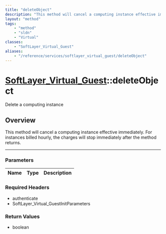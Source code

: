 ```yaml
---
title: "deleteObject"
description: "This method will cancel a computing instance effective immediately. For instances billed hourly, the charges will stop i... "
layout: "method"
tags:
    - "method"
    - "sldn"
    - "Virtual"
classes:
    - "SoftLayer_Virtual_Guest"
aliases:
    - "/reference/services/softlayer_virtual_guest/deleteObject"
---
```

# [SoftLayer_Virtual_Guest](/reference/services/SoftLayer_Virtual_Guest)::deleteObject


Delete a computing instance


## Overview 

This method will cancel a computing instance effective immediately. For instances billed hourly, the charges will stop immediately after the method returns. 

-----

### Parameters 
|Name | Type | Description |
| --- | --- | --- |


### Required Headers
* authenticate
* SoftLayer_Virtual_GuestInitParameters


### Return Values
* boolean




